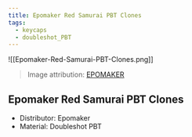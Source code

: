 ```yaml
---
title: Epomaker Red Samurai PBT Clones
tags:
  - keycaps
  - doubleshot_PBT
---
```


![[Epomaker-Red-Samurai-PBT-Clones.png]]

> Image attribution: [EPOMAKER](https://epomaker.com/products/red-blue-samurai-keycaps-set?variant=39946173382729)

## Epomaker Red Samurai PBT Clones

- Distributor: Epomaker
- Material: Doubleshot PBT
